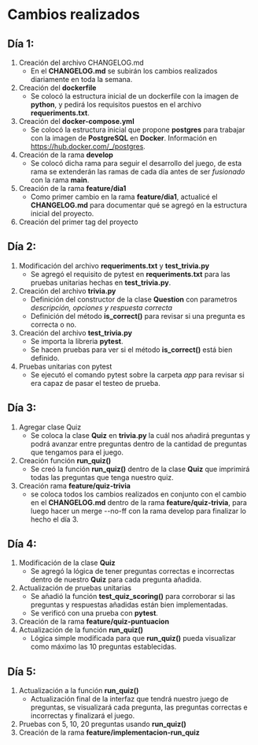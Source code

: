 # Cambios realizados

## Día 1:

1. Creación del archivo CHANGELOG.md
    - En el **CHANGELOG.md** se subirán los cambios realizados diariamente en toda la semana.
2. Creación del **dockerfile**
    - Se colocó la estructura inicial de un dockerfile con la imagen de **python**, y pedirá los requisitos puestos en el archivo **requeriments.txt**. 
3. Creación del **docker-compose.yml**
    - Se colocó la estructura inicial que propone **postgres** para trabajar con la imagen de **PostgreSQL** en **Docker**. 
    Información en https://hub.docker.com/_/postgres. 
4. Creación de la rama **develop**
    - Se colocó dicha rama para seguir el desarrollo del juego, de esta rama se extenderán las ramas de cada día antes de ser *fusionado* con la rama **main**.
5. Creación de la rama **feature/dia1**
    - Como primer cambio en la rama **feature/dia1**, actualicé el **CHANGELOG.md** para documentar qué se agregó en la estructura inicial del proyecto.
6. Creación del primer tag del proyecto

## Día 2:

1. Modificación del archivo **requeriments.txt** y **test_trivia.py** 
    - Se agregó el requisito de pytest en **requeriments.txt** para las pruebas unitarias hechas en **test_trivia.py**.
2. Creación del archivo **trivia.py**
    - Definición del constructor de la clase **Question** con parametros *descripción, opciones y respuesta correcta*
    - Definición del método **is_correct()** para revisar si una pregunta es correcta o no.
3. Creación del archivo **test_trivia.py**
    - Se importa la libreria **pytest**.
    - Se hacen pruebas para ver si el método **is_correct()** está bien definido.
4. Pruebas unitarias con pytest
    - Se ejecutó el comando pytest sobre la carpeta *app* para revisar si era capaz de pasar el testeo de prueba.

## Día 3:

1. Agregar clase Quiz
    - Se coloca la clase **Quiz** en **trivia.py** la cuál nos añadirá preguntas y podrá avanzar entre preguntas dentro de la cantidad de preguntas que tengamos para el juego.
2. Creación función **run_quiz()**
    - Se creó la función **run_quiz()** dentro de la clase **Quiz** que imprimirá todas las preguntas que tenga nuestro quiz.
3. Creación rama **feature/quiz-trivia**
    - se coloca todos los cambios realizados en conjunto con el cambio en el **CHANGELOG.md** dentro de la rama **feature/quiz-trivia**, para luego hacer un merge --no-ff con la rama develop para finalizar lo hecho el día 3.

## Día 4:
1. Modificación de la clase **Quiz**
    - Se agregó la lógica de tener preguntas correctas e incorrectas dentro de nuestro **Quiz** para cada pregunta añadida.
2. Actualización de pruebas unitarias
    - Se añadió la función **test_quiz_scoring()** para corroborar si las preguntas y respuestas añadidas están bien implementadas.
    - Se verificó con una prueba con **pytest**.
3. Creación de la rama **feature/quiz-puntuacion**
4. Actualización de la función **run_quiz()**
    - Lógica simple modificada para que **run_quiz()** pueda visualizar como máximo las 10 preguntas establecidas.

## Día 5:
1. Actualización a la función **run_quiz()**
    - Actualización final de la interfaz que tendrá nuestro juego de preguntas, se visualizará cada pregunta, las preguntas correctas e incorrectas y finalizará el juego.
2. Pruebas con 5, 10, 20 preguntas usando **run_quiz()**
3. Creación de la rama **feature/implementacion-run_quiz**